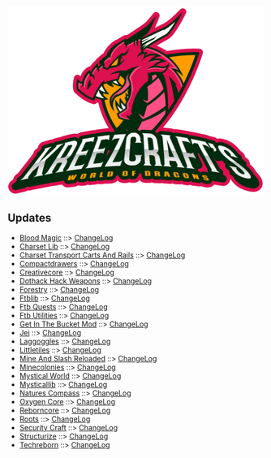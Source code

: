 ![WORLD OF DRAGONS LOGO](https://github.com/kreezxil/kreezcraft.com/blob/master/clean-background.png)

## Updates
- [Blood Magic](https://www.curseforge.com/minecraft/mc-mods/blood-magic) ::> [ChangeLog](https://www.curseforge.com/minecraft/mc-mods/blood-magic/files/2822288)
- [Charset Lib](https://www.curseforge.com/minecraft/mc-mods/charset-lib) ::> [ChangeLog](https://www.curseforge.com/minecraft/mc-mods/charset-lib/files/2816636)
- [Charset Transport Carts And Rails](https://www.curseforge.com/minecraft/mc-mods/charset-transport-carts-and-rails) ::> [ChangeLog](https://www.curseforge.com/minecraft/mc-mods/charset-transport-carts-and-rails/files/2816635)
- [Compactdrawers](https://www.curseforge.com/minecraft/mc-mods/compactdrawers) ::> [ChangeLog](https://www.curseforge.com/minecraft/mc-mods/compactdrawers/files/2816085)
- [Creativecore](https://www.curseforge.com/minecraft/mc-mods/creativecore) ::> [ChangeLog](https://www.curseforge.com/minecraft/mc-mods/creativecore/files/2822413)
- [Dothack Hack Weapons](https://www.curseforge.com/minecraft/mc-mods/dothack-hack-weapons) ::> [ChangeLog](https://www.curseforge.com/minecraft/mc-mods/dothack-hack-weapons/files/2821413)
- [Forestry](https://www.curseforge.com/minecraft/mc-mods/forestry) ::> [ChangeLog](https://www.curseforge.com/minecraft/mc-mods/forestry/files/2824425)
- [Ftblib](https://www.curseforge.com/minecraft/mc-mods/ftblib) ::> [ChangeLog](https://www.curseforge.com/minecraft/mc-mods/ftblib/files/2823531)
- [Ftb Quests](https://www.curseforge.com/minecraft/mc-mods/ftb-quests) ::> [ChangeLog](https://www.curseforge.com/minecraft/mc-mods/ftb-quests/files/2821482)
- [Ftb Utilities](https://www.curseforge.com/minecraft/mc-mods/ftb-utilities) ::> [ChangeLog](https://www.curseforge.com/minecraft/mc-mods/ftb-utilities/files/2825576)
- [Get In The Bucket Mod](https://www.curseforge.com/minecraft/mc-mods/get-in-the-bucket-mod) ::> [ChangeLog](https://www.curseforge.com/minecraft/mc-mods/get-in-the-bucket-mod/files/2815872)
- [Jei](https://www.curseforge.com/minecraft/mc-mods/jei) ::> [ChangeLog](https://www.curseforge.com/minecraft/mc-mods/jei/files/2822849)
- [Laggoggles](https://www.curseforge.com/minecraft/mc-mods/laggoggles) ::> [ChangeLog](https://www.curseforge.com/minecraft/mc-mods/laggoggles/files/2821476)
- [Littletiles](https://www.curseforge.com/minecraft/mc-mods/littletiles) ::> [ChangeLog](https://www.curseforge.com/minecraft/mc-mods/littletiles/files/2825297)
- [Mine And Slash Reloaded](https://www.curseforge.com/minecraft/mc-mods/mine-and-slash-reloaded) ::> [ChangeLog](https://www.curseforge.com/minecraft/mc-mods/mine-and-slash-reloaded/files/2818307)
- [Minecolonies](https://www.curseforge.com/minecraft/mc-mods/minecolonies) ::> [ChangeLog](https://www.curseforge.com/minecraft/mc-mods/minecolonies/files/2825884)
- [Mystical World](https://www.curseforge.com/minecraft/mc-mods/mystical-world) ::> [ChangeLog](https://www.curseforge.com/minecraft/mc-mods/mystical-world/files/2817911)
- [Mysticallib](https://www.curseforge.com/minecraft/mc-mods/mysticallib) ::> [ChangeLog](https://www.curseforge.com/minecraft/mc-mods/mysticallib/files/2817910)
- [Natures Compass](https://www.curseforge.com/minecraft/mc-mods/natures-compass) ::> [ChangeLog](https://www.curseforge.com/minecraft/mc-mods/natures-compass/files/2823256)
- [Oxygen Core](https://www.curseforge.com/minecraft/mc-mods/oxygen-core) ::> [ChangeLog](https://www.curseforge.com/minecraft/mc-mods/oxygen-core/files/2824803)
- [Reborncore](https://www.curseforge.com/minecraft/mc-mods/reborncore) ::> [ChangeLog](https://www.curseforge.com/minecraft/mc-mods/reborncore/files/2816362)
- [Roots](https://www.curseforge.com/minecraft/mc-mods/roots) ::> [ChangeLog](https://www.curseforge.com/minecraft/mc-mods/roots/files/2823796)
- [Security Craft](https://www.curseforge.com/minecraft/mc-mods/security-craft) ::> [ChangeLog](https://www.curseforge.com/minecraft/mc-mods/security-craft/files/2824100)
- [Structurize](https://www.curseforge.com/minecraft/mc-mods/structurize) ::> [ChangeLog](https://www.curseforge.com/minecraft/mc-mods/structurize/files/2821287)
- [Techreborn](https://www.curseforge.com/minecraft/mc-mods/techreborn) ::> [ChangeLog](https://www.curseforge.com/minecraft/mc-mods/techreborn/files/2816366)
